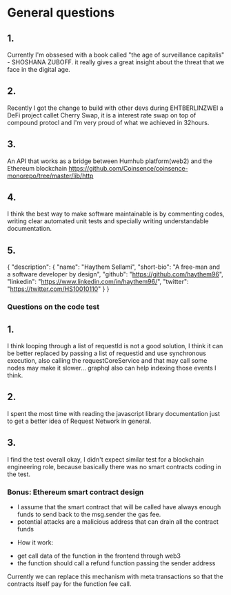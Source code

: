 # General questions

## 1. 

Currently I'm obssesed with a book called "the age of surveillance capitalis" - SHOSHANA ZUBOFF. it really gives a great insight about the threat that we face in the digital age.

## 2.

Recently I got the change to build with other devs during EHTBERLINZWEI a DeFi project callet Cherry Swap, it is a interest rate swap on top of compound protocl and I'm very proud of what we achieved in 32hours.

## 3.

An API that works as a bridge between Humhub platform(web2) and the Ethereum blockchain https://github.com/Coinsence/coinsence-monorepo/tree/master/lib/http

## 4.

I think the best way to make software maintainable is by commenting codes, writing clear automated unit tests and specially writing understandable documentation. 

## 5.

{
    "description": {
        "name": "Haythem Sellami",
        "short-bio": "A free-man and a software developer by design",
        "github": "https://github.com/haythem96",
        "linkedin": "https://www.linkedin.com/in/haythem96/",
        "twitter": "https://twitter.com/HS10010110"
    }
}

### Questions on the code test

## 1.

I think looping through a list of requestId is not a good solution, I think it can be better replaced by passing a list of requestid and use synchronous execution, also calling the requestCoreService and that may call some nodes may make it slower... graphql also can help indexing those events I think.

## 2.

I spent the most time with reading the javascript library documentation just to get a better idea of Request Network in general.

## 3.

I find the test overall okay, I didn't expect similar test for a blockchain engineering role, because basically there was no smart contracts coding in the test.

### Bonus: Ethereum smart contract design

- I assume that the smart contract that will be called have always enough funds to send back to the msg.sender the gas fee.
- potential attacks are a malicious address that can drain all the contract funds

* How it work:
- get call data of the function in the frontend through web3
- the function should call a refund function passing the sender address

Currently we can replace this mechanism with meta transactions so that the contracts itself pay for the function fee call.